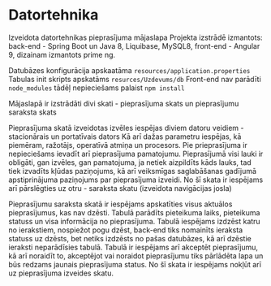 # Datortehnika
Izveidota datortehnikas pieprasījuma mājaslapa 
Projekta izstrādē izmantots:
back-end -  Spring Boot un Java 8, Liquibase, MySQL8,
front-end - Angular 9, dizainam izmantots prime ng. 

Datubāzes konfigurācija apskaatāma `resources/application.properties`
Tabulas init skripts apskatāms `resurces/Uzdevums/db` 
Front-end nav parādīti `node_modules` tādēļ nepieciešams palaist `npm install`

Mājaslapā ir izstrādāti divi skati - pieprasījuma skats un  pieprasījumu saraksta skats

Pieprasījuma skatā izveidotas izvēles iespējas diviem datoru veidiem - stacionārais un portatīvais dators 
Kā arī dažas parametru iespējas, kā piemēram, ražotājs, operatīvā atmiņa un procesors. 
Pie prieprasījuma ir nepieciešams ievadīt arī pieprasījuma pamatojumu. Pieprasījumā visi lauki ir obligāti, gan izvēles, gan pamatojuma, ja netiek aizpildīts kāds lauks, tad tiek izvadīts kļūdas paziņojums, kā arī veiksmīgas saglabāšanas gadījumā apstiprinājuma paziņojums par pieprasījuma izveidi. No šī skata ir iespējams arī pārslēgties uz otru  - saraksta skatu (izveidota navigācijas josla) 

Pieprasījumu saraksta skatā ir iespējams apskatīties visus aktuālos pieprasījumus, kas nav dzēsti. Tabulā parādīts pieteikuma laiks, pieteikuma statuss un visa informācija no pieprasījuma. 
Tabulā iespējams izdzēst katru no ierakstiem, nospiežot pogu dzēst, back-end tiks nomainīts ieraksta statuss uz dzēsts, bet netiks izdzēsts no pašas datubāzes, kā arī dzēstie ieraksti neparādīsies tabulā. Tabulā ir iespējams arī akceptēt pieprasījumu, kā arī noraidīt to,  akceptējot vai noraidot pieprasījumu tiks pārlādēta lapa un būs redzams jaunais pieprasījuma status. No šī skata ir iespējams nokļūt arī uz pieprasījuma izveides skatu. 
